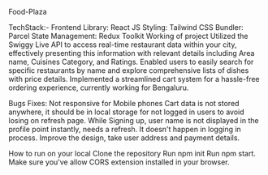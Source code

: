 Food-Plaza

TechStack:-
Frontend Library: React JS
Styling: Tailwind CSS
Bundler: Parcel
State Management: Redux Toolkit
Working of project
Utilized the Swiggy Live API to access real-time restaurant data within your city, effectively presenting this information with relevant details including Area name, Cuisines Category, and Ratings. Enabled users to easily search for specific restaurants by name and explore comprehensive lists of dishes with price details. Implemented a streamlined cart system for a hassle-free ordering experience, currently working for Bengaluru.

Bugs Fixes:
Not responsive for Mobile phones
Cart data is not stored anywhere, it should be in local storage for not logged in users to avoid losing on refresh page.
While Signing up, user name is not displayed in the profile point instantly, needs a refresh. It doesn't happen in logging in process.
Improve the design, take user address and payment details.


How to run on your local
Clone the repository
Run npm init
Run npm start.
Make sure you've allow CORS extension installed in your browser.
